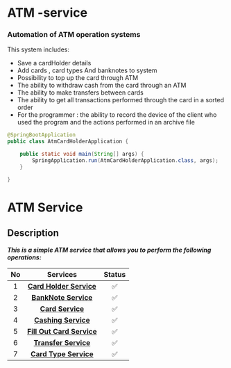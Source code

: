 # ATM -service

### Automation of ATM operation systems

This system includes:

* Save a cardHolder details
* Add cards , card types And banknotes to system
* Possibility to top up the card through ATM
* The ability to withdraw cash from the card through an ATM
* The ability to make transfers between cards
* The ability to get all transactions performed through the card in a sorted order
*  For the programmer : the ability to record the device of the client who used the program and the actions performed in an archive file




```java
@SpringBootApplication
public class AtmCardHolderApplication {

    public static void main(String[] args) {
        SpringApplication.run(AtmCardHolderApplication.class, args);
    }

}
```
# ATM  Service

## Description



***This is a simple ATM service that allows you to perform the following operations:***



| No |                                                                       Services                                                                        | Status |
|:--:|:-----------------------------------------------------------------------------------------------------------------------------------------------------:|:------:|
| 1  | [__Card Holder Service__](https://github.com/QodirovHudoberdi/ATM-service/blob/master/src/main/java/com/company/controller/CardHolderController.java) |   ✅    |
| 2  |   [__BankNote  Service__](https://github.com/QodirovHudoberdi/ATM-service/blob/master/src/main/java/com/company/controller/BankNoteController.java)   |   ✅    |
| 3  |       [__Card Service__](https://github.com/QodirovHudoberdi/ATM-service/blob/master/src/main/java/com/company/controller/CardController.java)        |   ✅    |
| 4  |    [__Cashing Service__](https://github.com/QodirovHudoberdi/ATM-service/blob/master/src/main/java/com/company/controller/CashingController.java)     |   ✅    |
| 5  |  [__Fill Out  Card Service__](https://github.com/QodirovHudoberdi/ATM-service/blob/master/src/main/java/com/company/controller/CardController.java)   |   ✅    |
| 6  |     [__Transfer Service__ ](https://github.com/QodirovHudoberdi/ATM-service/blob/master/src/main/java/com/company/controller/CardController.java)     |   ✅    |
| 7  |     [__Card Type Service__](https://github.com/QodirovHudoberdi/ATM-service/blob/master/src/main/java/com/company/controller/CardController.java)     |   ✅    |




